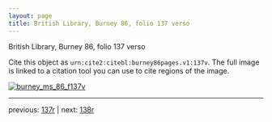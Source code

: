 ```yaml
---
layout: page
title: British Library, Burney 86, folio 137 verso
---
```


British Library, Burney 86, folio 137 verso

Cite this object as `urn:cite2:citebl:burney86pages.v1:137v`.  The full image is linked to a citation tool you can use to cite regions of the image.

[![burney_ms_86_f137v](http://www.homermultitext.org/iipsrv?IIIF=/project/homer/pyramidal/deepzoom/citebl/burney86imgs/v1/burney_ms_86_f137v.tif/full/800,/0/default.jpg)](http://www.homermultitext.org/ict2/?urn=urn:cite2:citebl:burney86imgs.v1:burney_ms_86_f137v) 

---

previous:  [137r](../137r/) | next: [138r](../138r/)